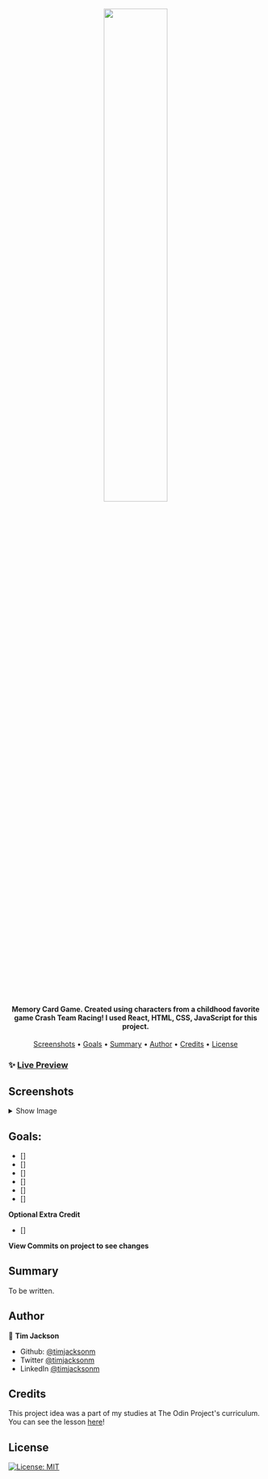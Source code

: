 <h1 align="center">
  <image src="#" width="50%"> 
</h1>

<h4 align="center">Memory Card Game. Created using characters from a childhood favorite game Crash Team Racing! I used React, HTML, CSS, JavaScript for this project.</h4>

<p align="center">
  <a href="#screenshots">Screenshots</a> •
  <a href="#goals">Goals</a> •
  <a href="#summary">Summary</a> •
  <a href="#author">Author</a> •
    <a href="#credits">Credits</a> •
  <a href="#license">License</a>
</p>

### ✨ [Live Preview](#)

## Screenshots

<details>
  <summary>Show Image</summary>

<image src="#">

The next couple images show responsive web design for multiple devices.

<image src="#">
<image src="#">
<image src="#">
</details>

## Goals:

- [] 
- [] 
- [] 
- [] 
- [] 
- [] 

**Optional Extra Credit**

- [] 

**View Commits on project to see changes**

## Summary

To be written.

## Author

👤 **Tim Jackson**

- Github: [@timjacksonm](https://github.com/timjacksonm)
- Twitter [@timjacksonm](https://twitter.com/timjacksonm)
- LinkedIn [@timjacksonm](https://linkedin.com/in/timjacksonm)

## Credits

This project idea was a part of my studies at The Odin Project's curriculum. You can see the lesson <a href="https://www.theodinproject.com/paths/full-stack-javascript/courses/javascript/lessons/memory-card" target="_blank">here</a>!

## License

<p>
  <a href="https://choosealicense.com/licenses/mit/">
    <img alt="License: MIT" src="https://img.shields.io/badge/License-MIT-yellow.svg">
</p>
